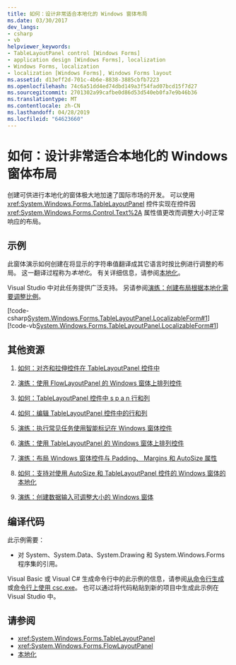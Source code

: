 ```yaml
---
title: 如何：设计非常适合本地化的 Windows 窗体布局
ms.date: 03/30/2017
dev_langs:
- csharp
- vb
helpviewer_keywords:
- TableLayoutPanel control [Windows Forms]
- application design [Windows Forms], localization
- Windows Forms, localization
- localization [Windows Forms], Windows Forms layout
ms.assetid: d13eff2d-701c-4b6e-8838-3885cbfb7223
ms.openlocfilehash: 74c6a51dd4ed74dbd149a3f54fad07bcd15f7d27
ms.sourcegitcommit: 2701302a99cafbe0d86d53d540eb0fa7e9b46b36
ms.translationtype: MT
ms.contentlocale: zh-CN
ms.lasthandoff: 04/28/2019
ms.locfileid: "64623660"
---
```

# <a name="how-to-design-a-windows-forms-layout-that-responds-well-to-localization"></a>如何：设计非常适合本地化的 Windows 窗体布局
创建可供进行本地化的窗体极大地加速了国际市场的开发。 可以使用 <xref:System.Windows.Forms.TableLayoutPanel> 控件实现在控件因 <xref:System.Windows.Forms.Control.Text%2A> 属性值更改而调整大小时正常响应的布局。  
  
## <a name="example"></a>示例  
 此窗体演示如何创建在将显示的字符串值翻译成其它语言时按比例进行调整的布局。 这一翻译过程称为*本地化*。 有关详细信息，请参阅[本地化](../../../standard/globalization-localization/localization.md)。  
  
 Visual Studio 中对此任务提供广泛支持。  另请参阅[演练：创建布局根据本地化需要调整比例](https://docs.microsoft.com/previous-versions/visualstudio/visual-studio-2010/7k9fa71y(v=vs.100))。  
  
 [!code-csharp[System.Windows.Forms.TableLayoutPanel.LocalizableForm#1](~/samples/snippets/csharp/VS_Snippets_Winforms/System.Windows.Forms.TableLayoutPanel.LocalizableForm/CS/localizableform.cs#1)]
 [!code-vb[System.Windows.Forms.TableLayoutPanel.LocalizableForm#1](~/samples/snippets/visualbasic/VS_Snippets_Winforms/System.Windows.Forms.TableLayoutPanel.LocalizableForm/VB/localizableform.vb#1)]  
  
## <a name="additional-resources"></a>其他资源
1. [如何：对齐和拉伸控件在 TableLayoutPanel 控件中](how-to-align-and-stretch-a-control-in-a-tablelayoutpanel-control.md)  
  
2. [演练：使用 FlowLayoutPanel 的 Windows 窗体上排列控件](walkthrough-arranging-controls-on-windows-forms-using-a-flowlayoutpanel.md)  

3. [如何：TableLayoutPanel 控件中 s p a n 行和列](how-to-span-rows-and-columns-in-a-tablelayoutpanel-control.md)  
  
4. [如何：编辑 TableLayoutPanel 控件中的行和列](how-to-edit-columns-and-rows-in-a-tablelayoutpanel-control.md)  
  
5. [演练：执行常见任务使用智能标记在 Windows 窗体控件](performing-common-tasks-using-smart-tags-on-wf-controls.md)  
  
6. [演练：使用 TableLayoutPanel 的 Windows 窗体上排列控件](walkthrough-arranging-controls-on-windows-forms-using-a-tablelayoutpanel.md)  

7. [演练：布局 Windows 窗体控件与 Padding、 Margins 和 AutoSize 属性](windows-forms-controls-padding-autosize.md)  
  
8. [如何：支持对使用 AutoSize 和 TableLayoutPanel 控件的 Windows 窗体的本地化](https://docs.microsoft.com/previous-versions/visualstudio/visual-studio-2010/1zkt8b33(v=vs.100))  
  
9. [演练：创建数据输入可调整大小的 Windows 窗体](https://docs.microsoft.com/previous-versions/visualstudio/visual-studio-2010/991eahec(v=vs.100))  
  
## <a name="compiling-the-code"></a>编译代码  
 此示例需要：  
  
- 对 System、System.Data、System.Drawing 和 System.Windows.Forms 程序集的引用。  
  
 Visual Basic 或 Visual C# 生成命令行中的此示例的信息，请参阅[从命令行生成](../../../visual-basic/reference/command-line-compiler/building-from-the-command-line.md)或[命令行上使用 csc.exe](../../../csharp/language-reference/compiler-options/command-line-building-with-csc-exe.md)。 也可以通过将代码粘贴到新的项目中生成此示例在 Visual Studio 中。  
  
## <a name="see-also"></a>请参阅

- <xref:System.Windows.Forms.TableLayoutPanel>
- <xref:System.Windows.Forms.FlowLayoutPanel>
- [本地化](../../../standard/globalization-localization/localization.md)
